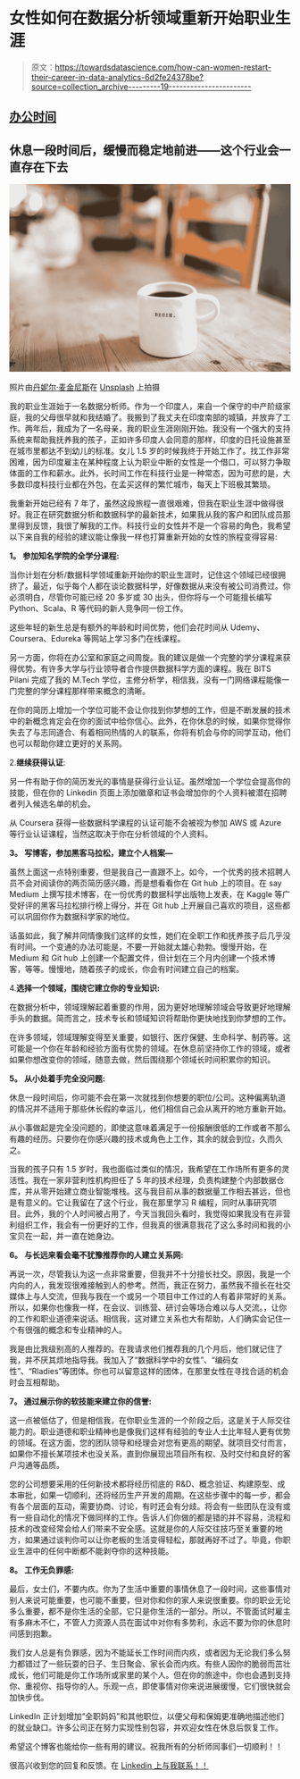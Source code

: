 # 女性如何在数据分析领域重新开始职业生涯

> 原文：<https://towardsdatascience.com/how-can-women-restart-their-career-in-data-analytics-6d2fe24378be?source=collection_archive---------19----------------------->

## [办公时间](https://towardsdatascience.com/tagged/office-hours)

## 休息一段时间后，缓慢而稳定地前进——这个行业会一直存在下去

![](img/f18935226a1a7c79a2cd984fd15ef926.png)

照片由[丹妮尔·麦金尼斯](https://unsplash.com/@dsmacinnes?utm_source=medium&utm_medium=referral)在 [Unsplash](https://unsplash.com?utm_source=medium&utm_medium=referral) 上拍摄

我的职业生涯始于一名数据分析师。作为一个印度人，来自一个保守的中产阶级家庭，我的父母很早就和我结婚了。我搬到了我丈夫在印度南部的城镇，并放弃了工作。两年后，我成为了一名母亲，我的职业生涯刚刚开始。我没有一个强大的支持系统来帮助我抚养我的孩子，正如许多印度人会同意的那样，印度的日托设施甚至在城市里都达不到幼儿的标准。女儿 1.5 岁的时候我终于开始工作了。找工作非常困难，因为印度雇主在某种程度上认为职业中断的女性是一个借口，可以努力争取体面的工作和薪水。此外，长时间工作在科技行业是一种常态，因为可悲的是，大多数印度科技行业都在外包，在孟买这样的繁忙城市，每天上下班极其繁琐。

我重新开始已经有 7 年了，虽然这段旅程一直很艰难，但我在职业生涯中做得很好。我正在研究数据分析和数据科学的最新技术，如果我从我的客户和团队成员那里得到反馈，我很了解我的工作。科技行业的女性并不是一个容易的角色，我希望以下来自我的经验的建议能让像我一样也打算重新开始的女性的旅程变得容易:

**1。** **参加知名学院的全学分课程:**

当你计划在分析/数据科学领域重新开始你的职业生涯时，记住这个领域已经很拥挤了。最近，似乎每个人都在谈论数据科学，好像数据从来没有被公司消费过。你必须明白，尽管你可能已经 20 多岁或 30 出头，但你将与一个可能擅长编写 Python、Scala、R 等代码的新人竞争同一份工作。

这些年轻的新生总是有额外的年龄和时间优势，他们会花时间从 Udemy、Coursera、Edureka 等网站上学习多门在线课程。

另一方面，你将在办公室和家庭之间周旋。我的建议是做一个完整的学分课程来获得优势。有许多大学与行业领导者合作提供数据科学方面的课程。我在 BITS Pilani 完成了我的 M.Tech 学位，主修分析学，相信我，没有一门网络课程能像一门完整的学分课程那样带来概念的清晰。

在你的简历上增加一个学位可能不会让你找到你梦想的工作，但是不断发展的技术中的新概念肯定会在你的面试中给你信心。此外，在你休息的时候，如果你觉得你失去了与志同道合、有着相同热情的人的联系，你将有机会与你的同学互动，他们也可以帮助你建立更好的关系网。

2.**继续获得认证**:

另一件有助于你的简历发光的事情是获得行业认证。虽然增加一个学位会提高你的技能，但在你的 Linkedin 页面上添加徽章和证书会增加你的个人资料被潜在招聘者列入候选名单的机会。

从 Coursera 获得一些数据科学课程的认证可能不会被视为参加 AWS 或 Azure 等行业认证课程，当然这取决于你在分析领域的个人资料。

**3。** **写博客，参加黑客马拉松，建立个人档案—**

虽然上面这一点特别重要，但是我自己一直跟不上。如今，一个优秀的技术招聘人员不会对阅读你的两页简历感兴趣，而是想看看你在 Git hub 上的项目。在 say Medium 上撰写技术博客，在一份优秀的数据科学出版物上发表，在 Kaggle 等广受好评的黑客马拉松排行榜上得分，并在 Git hub 上开展自己喜欢的项目，这些都可以巩固你作为数据科学家的地位。

话虽如此，我了解并同情像我们这样的女性，她们在全职工作和抚养孩子后几乎没有时间。一个变通的办法可能是，不要一开始就太雄心勃勃。慢慢开始，在 Medium 和 Git hub 上创建一个配置文件，但计划在三个月内创建一个技术博客，等等。慢慢地，随着孩子的成长，你会有时间建立自己的档案。

4.**选择一个领域，围绕它建立你的专业知识:**

在数据分析中，领域理解起着重要的作用，因为更好地理解领域会导致更好地理解手头的数据。简而言之，技术专长和领域知识将帮助你更快地找到你梦想的工作。

在许多领域，领域理解变得至关重要，如银行、医疗保健、生命科学、制药等。这可能是一个你在年龄和经验方面有优势的领域。在休息前坚持你工作的领域，或者如果你想改变你的领域，随意去做，然后围绕那个领域长时间积累你的知识。

**5。** **从小处着手完全没问题:**

休息一段时间后，你可能不会在第一次就找到你想要的职位/公司。这种偏离轨道的情况并不适用于那些休长假的幸运儿，他们相信自己会从离开的地方重新开始。

从小事做起是完全没问题的，即使这意味着满足于一份报酬很低的工作或者不那么有趣的经历。只要你在你感兴趣的技术或角色上工作，其余的就会到位，久而久之。

当我的孩子只有 1.5 岁时，我也面临过类似的情况，我希望在工作场所有更多的灵活性。我在一家非营利性机构担任了 5 年的技术经理，负责构建整个内部数据仓库，并从零开始建立商业智能堆栈。这与我目前从事的数据量工作相去甚远，但也是有意义的。它让我留在了这个行业，我在那里学习 R 编程，同时从事研究项目。此外，我的个人时间被占用了，今天当我回头看时，我觉得如果我没有在非营利组织工作，我会有一份更好的工作，但我真的很满意我花了这么多时间和我的小宝贝在一起，并一直在她身边。

**6。** **与长远来看会毫不犹豫推荐你的人建立关系网:**

再说一次，尽管我认为这一点非常重要，但我并不十分擅长社交。原因，我是一个内向的人，我发现很难接触到人的参考。然而，我正在努力，虽然我不擅长在社交媒体上与人交流，但我与我在一个或另一个项目中工作过的人有着非常好的关系。所以，如果你也像我一样，在会议、训练营、研讨会等场合难以与人交流。，让你的工作和职业道德来说话。相信我，这对建立关系也大有帮助，人们确实会记住一个有很强的概念和专业精神的人。

我是由比我级别高的人推荐的。在我请求他们推荐我的几个月后，他们就记住了我，并不厌其烦地指导我。我加入了“数据科学中的女性”、“编码女性”、“Rladies”等团体。你也可以留意这样的团体，在那里女性在寻找合适的机会时会互相帮助。

**7。** **通过展示你的软技能来建立你的信誉:**

这一点被低估了，但是相信我，在你职业生涯的一个阶段之后，这是关于人际交往能力的。职业道德和职业精神也是像我们这样有经验的专业人士比年轻人更有优势的领域。在这方面，您的团队领导和经理会对您有更高的期望。就项目交付而言，如果你不擅长某项技术也没关系，直到你展现出项目所有权、及时交付和良好的客户沟通等品质。

您的公司想要采用的任何新技术都将经历彻底的 R&D、概念验证、构建原型、成本审批，如果一切顺利，还将经历生产开发的周期。在这些步骤中的每一步，都会有各个层面的互动，需要协商、讨论，有时还会有分歧。将会有一些团队在没有或有一些自动化的情况下做同样的工作。告诉人们你做的都是错的并不容易，流程和技术的改变经常会给人们带来不安全感。这就是你的人际交往技巧至关重要的地方，如果通过谈判你可以让你老板的生活变得轻松，那就再好不过了。毕竟，你职业生涯中的任何中断都不能剥夺你的这种技能。

**8。** **工作无负罪感:**

最后，女士们，不要内疚。你为了生活中重要的事情休息了一段时间，这些事情对别人来说可能重要，也可能不重要，但对你和你的家人来说很重要。你的职业无论多么重要，都不是你生活的全部，它只是你生活的一部分。所以，不管面试时雇主有多麻木不仁，不管人力资源人员在面试中对你有多势利，永远不要为你的休息时间感到抱歉。

我们女人总是有负罪感，因为不能延长工作时间而内疚，或者因为无论我们多么努力都错过了一些玩耍的日子、生日聚会、家长会而内疚。有些人因你的脆弱而茁壮成长，他们可能是你工作场所或家里的某个人。但在你的旅途中，你也会遇到支持你、重视你、指导你的人。乐观一点，即使事情对你来说进展缓慢，它们很快就会加快步伐。

LinkedIn 正计划增加“全职妈妈”和其他职位，以便父母和保姆更准确地描述他们的就业缺口。许多公司正在努力实现性别包容，并欢迎女性在休息后恢复工作。

希望这个博客也能给你一些有用的建议。祝我所有的分析师同事们一切顺利！！

很高兴收到您的回复和反馈。在 [Linkedin 上与我联系！！](https://www.linkedin.com/in/ruchideshpande/)